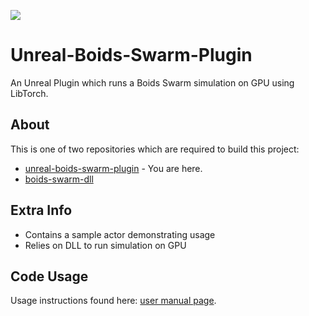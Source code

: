 ![](https://github.com/NeuralVFX/boids-swarm-dll/blob/main/example.gif)
# Unreal-Boids-Swarm-Plugin

An Unreal Plugin which runs a Boids Swarm simulation on GPU using LibTorch.

## About
This is one of two repositories which are required to build this project:
- [unreal-boids-swarm-plugin](https://github.com/NeuralVFX/unreal-boids-swarm-plugin) - You are here.
- [boids-swarm-dll](https://github.com/NeuralVFX/boids-swarm-dll/)

## Extra Info
- Contains a sample actor demonstrating usage
- Relies on DLL to run simulation on GPU

## Code Usage
Usage instructions found here: [user manual page](USAGE.md).



